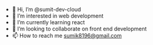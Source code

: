 - 👋 Hi, I’m @sumit-dev-cloud
- 👀 I’m interested in web development
- 🌱 I’m currently learning react
- 💞️ I’m looking to collaborate on front end development
- 📫 How to reach me sumik8196@gmail.com

<!---
sumit-dev-cloud/sumit-dev-cloud is a ✨ special ✨ repository because its `README.md` (this file) appears on your GitHub profile.
You can click the Preview link to take a look at your changes.
--->

